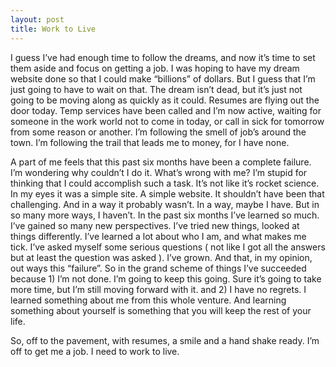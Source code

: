 ```yaml
---
layout: post
title: Work to Live
---
```

I guess I’ve had enough time to follow the dreams, and now it’s time to set them aside and focus on getting a job. I was hoping to have my dream website done so that I could make “billions” of dollars. But I guess that I’m just going to have to wait on that. The dream isn’t dead, but it’s just not going to be moving along as quickly as it could. Resumes are flying out the door today. Temp services have been called and I’m now active, waiting for someone in the work world not to come in today, or call in sick for tomorrow from some reason or another. I’m following the smell of job’s around the town. I’m following the trail that leads me to money, for I have none.

A part of me feels that this past six months have been a complete failure. I’m wondering why couldn’t I do it. What’s wrong with me? I’m stupid for thinking that I could accomplish such a task. It’s not like it’s rocket science. In my eyes it was a simple site. A simple website. It shouldn’t have been that challenging. And in a way it probably wasn’t. In a way, maybe I have. But in so many more ways, I haven’t. In the past six months I’ve learned so much. I’ve gained so many new perspectives. I’ve tried new things, looked at things differently. I’ve learned a lot about who I am, and what makes me tick. I’ve asked myself some serious questions ( not like I got all the answers but at least the question was asked ). I’ve grown. And that, in my opinion, out ways this “failure”. So in the grand scheme of things I’ve succeeded because 1) I’m not done. I’m going to keep this going. Sure it’s going to take more time, but I’m still moving forward with it. and 2) I have no regrets. I learned something about me from this whole venture. And learning something about yourself is something that you will keep the rest of your life.

So, off to the pavement, with resumes, a smile and a hand shake ready. I’m off to get me a job. I need to work to live.
